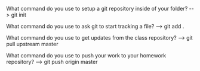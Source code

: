 What command do you use to setup a git repository inside of your folder?
--> git init

What command do you use to ask git to start tracking a file?
--> git add .

What command do you use to get updates from the class repository?
--> git pull upstream master

What command do you use to push your work to your homework repository?
--> git push origin master